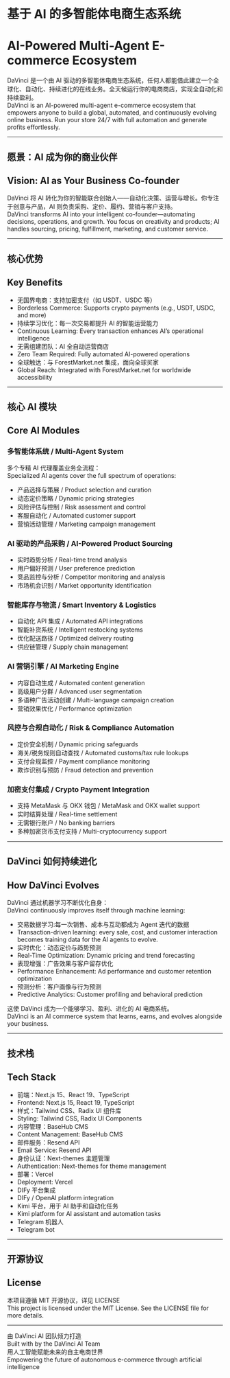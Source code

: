 # 基于 AI 的多智能体电商生态系统  
# AI-Powered Multi-Agent E-commerce Ecosystem

DaVinci 是一个由 AI 驱动的多智能体电商生态系统，任何人都能借此建立一个全球化、自动化、持续进化的在线业务。全天候运行你的电商商店，实现全自动化和持续盈利。  
DaVinci is an AI-powered multi-agent e-commerce ecosystem that empowers anyone to build a global, automated, and continuously evolving online business. Run your store 24/7 with full automation and generate profits effortlessly.

---

## 愿景：AI 成为你的商业伙伴  
## Vision: AI as Your Business Co-founder

DaVinci 将 AI 转化为你的智能联合创始人——自动化决策、运营与增长。你专注于创意与产品，AI 则负责采购、定价、履约、营销与客户支持。  
DaVinci transforms AI into your intelligent co-founder—automating decisions, operations, and growth. You focus on creativity and products; AI handles sourcing, pricing, fulfillment, marketing, and customer service.

---

## 核心优势  
## Key Benefits

- 无国界电商：支持加密支付（如 USDT、USDC 等）  
- Borderless Commerce: Supports crypto payments (e.g., USDT, USDC, and more)  
- 持续学习优化：每一次交易都提升 AI 的智能运营能力  
- Continuous Learning: Every transaction enhances AI’s operational intelligence  
- 无需组建团队：AI 全自动运营商店  
- Zero Team Required: Fully automated AI-powered operations  
- 全球触达：与 ForestMarket.net 集成，面向全球买家  
- Global Reach: Integrated with ForestMarket.net for worldwide accessibility

---

## 核心 AI 模块  
## Core AI Modules

### 多智能体系统 / Multi-Agent System  
多个专精 AI 代理覆盖业务全流程：  
Specialized AI agents cover the full spectrum of operations:  
- 产品选择与策展 / Product selection and curation  
- 动态定价策略 / Dynamic pricing strategies  
- 风险评估与控制 / Risk assessment and control  
- 客服自动化 / Automated customer support  
- 营销活动管理 / Marketing campaign management  

### AI 驱动的产品采购 / AI-Powered Product Sourcing  
- 实时趋势分析 / Real-time trend analysis  
- 用户偏好预测 / User preference prediction  
- 竞品监控与分析 / Competitor monitoring and analysis  
- 市场机会识别 / Market opportunity identification  

### 智能库存与物流 / Smart Inventory & Logistics  
- 自动化 API 集成 / Automated API integrations  
- 智能补货系统 / Intelligent restocking systems  
- 优化配送路径 / Optimized delivery routing  
- 供应链管理 / Supply chain management  

### AI 营销引擎 / AI Marketing Engine  
- 内容自动生成 / Automated content generation  
- 高级用户分群 / Advanced user segmentation  
- 多语种广告活动创建 / Multi-language campaign creation  
- 营销效果优化 / Performance optimization  

### 风控与合规自动化 / Risk & Compliance Automation  
- 定价安全机制 / Dynamic pricing safeguards  
- 海关/税务规则自动查找 / Automated customs/tax rule lookups  
- 支付合规监控 / Payment compliance monitoring  
- 欺诈识别与预防 / Fraud detection and prevention  

### 加密支付集成 / Crypto Payment Integration  
- 支持 MetaMask 与 OKX 钱包 / MetaMask and OKX wallet support  
- 实时结算处理 / Real-time settlement  
- 无需银行账户 / No banking barriers  
- 多种加密货币支付支持 / Multi-cryptocurrency support  

---

## DaVinci 如何持续进化  
## How DaVinci Evolves

DaVinci 通过机器学习不断优化自身：  
DaVinci continuously improves itself through machine learning:  
- 交易数据学习:每一次销售、成本与互动都成为 Agent 迭代的数据
- Transaction-driven learning: every sale, cost, and customer interaction becomes training data for the AI agents to evolve.
- 实时优化：动态定价与趋势预测  
- Real-Time Optimization: Dynamic pricing and trend forecasting  
- 表现增强：广告效果与客户留存优化  
- Performance Enhancement: Ad performance and customer retention optimization  
- 预测分析：客户画像与行为预测  
- Predictive Analytics: Customer profiling and behavioral prediction  

这使 DaVinci 成为一个能够学习、盈利、进化的 AI 电商系统。  
DaVinci is an AI commerce system that learns, earns, and evolves alongside your business.

---

## 技术栈  
## Tech Stack

- 前端：Next.js 15、React 19、TypeScript  
- Frontend: Next.js 15, React 19, TypeScript  
- 样式：Tailwind CSS、Radix UI 组件库  
- Styling: Tailwind CSS, Radix UI Components  
- 内容管理：BaseHub CMS  
- Content Management: BaseHub CMS  
- 邮件服务：Resend API  
- Email Service: Resend API  
- 身份认证：Next-themes 主题管理  
- Authentication: Next-themes for theme management  
- 部署：Vercel  
- Deployment: Vercel  
- DIFy 平台集成  
- DIFy / OpenAI platform integration  
- Kimi 平台，用于 AI 助手和自动化任务  
- Kimi platform for AI assistant and automation tasks  
- Telegram 机器人  
- Telegram bot  

---

## 开源协议  
## License

本项目遵循 MIT 开源协议，详见 LICENSE  
This project is licensed under the MIT License. See the LICENSE file for more details.

---

由 DaVinci AI 团队倾力打造  
Built with by the DaVinci AI Team  
用人工智能赋能未来的自主电商世界  
Empowering the future of autonomous e-commerce through artificial intelligence
